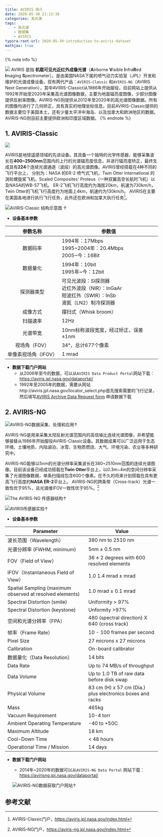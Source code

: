 ```yaml
---
title: AVIRIS 简介
date: 2020-05-30 21:13:38
categories: 高光谱
tags:
	- 高光谱
	- 数据集
	- AVIRIS
typora-root-url: 2020-05-30-introduction-to-aviris-dataset
mathjax: true
---
```


{% note info %}

![](https://aviris-ng.jpl.nasa.gov/img/banner130213.png)
AVIRIS 是指 **机载可见光近红外成像光谱**（**A**irborne **V**isible **I**nfra**R**ed **I**maging **S**pectrometer）。是由美国NASA下属的喷气动力实验室（JPL）开发和维护的光谱成像设备。现有两代产品：`AVIRIS-Classic` 和`AVIRIS-NG`（AVIRIS Next Generation），其中AVIRIS-Classict从1986年开始服役，目前网站上提供从1992年开始至2020年采集高光谱图像数据，主要为地面辐亮度图像，少部分图像提供反射率图像。AVIRIS-NG则提供从2012年至2020年的高光谱图像数据。所有的图像均进行了几何矫正，具有真实的地理坐标信息。目前AVIRIS-Classic提供的数据主要位于美国本土，还有少量太平洋中海岛、以及加拿大和欧洲地区的数据。AVIRIS-NG则目前主要提供欧洲和印度区域数据。
{% endnote %}

<!-- more -->

## 1. AVIRIS-Classic

![](https://aviris.jpl.nasa.gov/aviris/images/av_swath_shadow.png)

 AVIRIS是地球遥感领域的先进设备。其具备一个独特的光学传感器，能够采集波长在**400~2500nm**范围内的上行的光谱辐亮度信息，并进行辐亮度矫正，最终生成具有**224**个连续光谱通道（波段）的高光谱图像。AVIRIS曾经搭载在4种不同的飞行平台上， 分别为：NASA 的ER-2 喷气式飞机，Twin Otter International 的涡轮螺旋桨飞机，Scaled Composites' Proteus（一种双翼高空长航时飞机）以及NASA的WB-57飞机。 ER-2飞机飞行高度约为海拔20km，航速为730km/h，Twin Otter的飞机飞行高度约为地面上4km，航速约为130km/h。 AVIRIS在主要在美国各地进行执行飞行任务，此外还在欧洲和加拿大执行任务[^1]。

![AVIRIS-Classic 结构示意图 ↑](https://aviris.jpl.nasa.gov/aviris/images/instrument_outline.jpg)

- **设备基本参数**

|       参数名称       | 参数值                                                       |
| :------------------: | ------------------------------------------------------------ |
|       数据码率       | 1994年：17Mbps<br />1995~2004年：20.4Mbps<br />2005~今：16Bit |
|       数据量化       | 1994年：10bit<br />1995年~今：12bit                          |
|      探测器类型      | 可见光波段：Si探测器<br />近红外波段（NIR）：InGaAr<br />短波红外（SWIR）：InSb<br />液氮（LN2）制冷探测器 |
|       成像方式       | 摆扫式（Whisk broom）                                        |
|       扫描速率       | 12Hz                                                         |
|       光谱带宽       | 10nm标称波段宽度，经过矫正，误差±1nm                         |
|    视场角（FOV）     | 34°，总计677个像素                                           |
| 单像素视场角（IFOV） | 1 mrad                                                       |

- **数据下载门户网站**
  - 从2006年至今的数据，可以从`AVIRIS Data Product Portal`网站下载：https://aviris.jpl.nasa.gov/dataportal/
  - 1992年至2005年的数据，需要从网站http://aviris.jpl.nasa.gov/locator_select.php首先搜索需要的飞行记录，然后填写[AVIRIS Archive Data Request form](https://aviris.jpl.nasa.gov/cgi/ordering_aviris_data.php) 申请数据下载

## 2. AVIRIS-NG

![AVIRIS-NG数据采集、处理和应用↑](https://aviris-ng.jpl.nasa.gov/img/AVIRIS-NG_spectroscopy_overview_image.png)

AVIRIS-NG是用来采集太阳反射光谱范围内的高信噪比连续光谱图像，并希望能够接替从1986年开始服役AVIRIS-Classic设备。其数据成果可以广泛运用于生态环境、土壤地质、内陆湖泊、冰雪、生物质燃烧、大气、环境污染、农业等多种研究中。

AVIRIS-NG能够以5nm的光谱分辨率采集波长在380~2510nm范围的连续光谱图像。目前该设备已经成功搭载在**Twin Otter**平台上，以0.3m~4m的空间分辨率采集了光谱图像数据，单条扫描线包含600个像素。在不久的将来计划搭载在具有更高飞行高度的**NASA ER-2**平台上。 AVIRIS-NG的跨条带（Cross-track）光谱一致性优于95%，且光谱维IFOV一致性优于95%。[^2]

![*The AVIRIS-NG 传感器结构↑*](https://aviris-ng.jpl.nasa.gov/img/instruments_avirisng_sensor_lg.png)

![AVIRIS传感器实拍↑](https://aviris-ng.jpl.nasa.gov/img/instruments_3.png)

- **设备基本参数**

| **Parameter**                                            | **Value**                                                 |
| -------------------------------------------------------- | --------------------------------------------------------- |
| 波长范围（Wavelength）                                   | 380 nm to 2510 nm                                         |
| 光谱分辨率 (FWHM, minimum)                               | 5nm ± 0.5 nm                                              |
| FOV（Field of View）                                     | 36 ± 2 degrees with 600 resolved elements                 |
| IFOV（Instantaneous Field of View）                      | 1.0 1.4 mrad ± mrad                                       |
| Spatial Sampling (maximum observed at resolved elements) | 1.0 mrad ± 0.1 mrad                                       |
| Spectral Distortion (smile)                              | Uniformity > 97%                                          |
| Spectral Distortion (keystone)                           | Unformity >97%                                            |
| 空间和光谱分辨率（FPA）                                  | 480 (spectral direction) X 640 (cross track)              |
| 帧率（Frame Rate）                                       | 10 - 100 frames per second                                |
| Pixel Size                                               | 27 microns x 27 microns                                   |
| Calibration                                              | On-board calibrator                                       |
| 数据量化（Data Resolution）                              | 14 bits                                                   |
| Data Rate                                                | Up to 74 MB/s of throughput                               |
| Data Volume                                              | Up to 1.0 TB of raw data before disk swap                 |
| Physical Volume                                          | 83 cm (H) x 57 cm (Dia.) plus electronics boxes and racks |
| Mass                                                     | 465kg                                                     |
| Vacuum Requirement                                       | 10-4 torr                                                 |
| Ambient Operating Temperature                            | -40 to +50C                                               |
| Maximum Altitude                                         | 18 km                                                     |
| Cool-Down Time                                           | < 48 hours                                                |
| Operational Time / Mission                               | 14 days                                                   |

- **数据下载门户网站**

  - 2014年~2020年的数据可以从`AVIRIS-NG Data Portal` 网站下载：https://avirisng.jpl.nasa.gov/dataportal/

  ![AVIRIS-NG数据获取门户网站↑](aviris-ng-data-portal.png)

## 参考文献

[^1]:AVIRIS-Classic门户，https://aviris.jpl.nasa.gov/index.html

[^2]:AVIRIS-NG门户，https://aviris-ng.jpl.nasa.gov/index.html